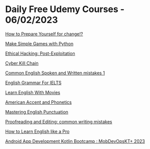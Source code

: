 # Daily Free Udemy Courses - 06/02/2023

[How to Prepare Yourself for change!?](https://www.udemy.com/course/how-to-prepare-yourself-for-change/?couponCode=ARCUIGIVEAWAY)
[Make Simple Games with Python](https://www.udemy.com/course/make-simple-games-with-python/?couponCode=CHOCOLATEFUNDUE)
[Ethical Hacking: Post-Exploitation](https://www.udemy.com/course/ethical-hacking-post-exploitation/?couponCode=CHOCOLATEFUNDUE)
[Cyber Kill Chain](https://www.udemy.com/course/cyber-kill-chain/?couponCode=CHOCOLATEFUNDUE)
[Common English Spoken and Written mistakes 1](https://www.udemy.com/course/common-english-spoken-and-written-mistakes-1/?couponCode=ZAKIBIRTHDAY)
[English Grammar For IELTS](https://www.udemy.com/course/english-grammar-rules-from-scratch/?couponCode=ZAKIBIRTHDAY)
[Learn English With Movies](https://www.udemy.com/course/learn-english-with-movies/?couponCode=ZAKIBIRTHDAY)
[American Accent and Phonetics](https://www.udemy.com/course/american-accent-pronunciation-rules-from-scratch/?couponCode=ZAKIBIRTHDAY)
[Mastering English Punctuation](https://www.udemy.com/course/mastering-english-punctuation/?couponCode=ZAKIBIRTHDAY)
[Proofreading and Editing: common writing mistakes](https://www.udemy.com/course/proofreading-and-editing-common-writing-mistakes/?couponCode=ZAKIBIRTHDAY)
[How to Learn English like a Pro](https://www.udemy.com/course/how-to-learn-english-like-a-pro/?couponCode=ZAKIBIRTHDAY)
[Android App Development Kotlin Bootcamp : MobDevOpsKT+ 2023](https://www.udemy.com/course/kotlin-android-training-android-app-development/?couponCode=ANDROID_APP_DEV23)
